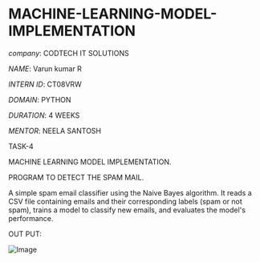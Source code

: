 # MACHINE-LEARNING-MODEL-IMPLEMENTATION

*company*: CODTECH IT SOLUTIONS

*NAME*: Varun kumar R

*INTERN ID*: CT08VRW

*DOMAIN*: PYTHON

*DURATION*: 4 WEEKS

*MENTOR*: NEELA SANTOSH

TASK-4

MACHINE LEARNING MODEL IMPLEMENTATION.

PROGRAM TO DETECT THE SPAM MAIL. 

A simple spam email classifier using the Naive Bayes algorithm. It reads a CSV file containing emails and their corresponding labels (spam or not spam), trains a model to classify new emails, and evaluates the model's performance.

OUT PUT:

![Image](https://github.com/user-attachments/assets/60fb8418-56af-47c4-9e71-8c9124c6fb29)
